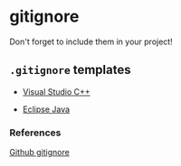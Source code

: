 # gitignore
Don't forget to include them in your project!

## `.gitignore` templates

- [Visual Studio C++](https://github.com/apmes/gitignore/visual.gitignore)

- [Eclipse Java](https://github.com/apmes/gitignore/eclipsejava.gitignore)

### References
[Github gitignore](https://github.com/github/gitignore)
